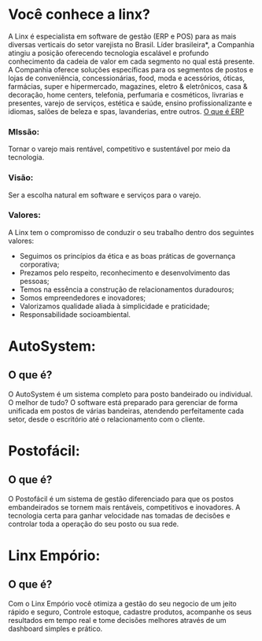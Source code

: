 # Você conhece a linx?
A Linx é especialista em software de gestão (ERP e POS) para as mais diversas verticais do setor varejista no Brasil. Líder brasileira*, a Companhia atingiu a posição oferecendo tecnologia escalável e profundo conhecimento da cadeia de valor em cada segmento no qual está presente. A Companhia oferece soluções específicas para os segmentos de postos e lojas de conveniência, concessionárias, food, moda e acessórios, óticas, farmácias, super e hipermercado, magazines, eletro & eletrônicos, casa & decoração, home centers, telefonia, perfumaria e cosméticos, livrarias e presentes, varejo de serviços, estética e saúde, ensino profissionalizante e idiomas, salões de beleza e spas, lavanderias, entre outros.
[O que é ERP](https://www.senior.com.br/sistema-erp-o-que-e-e-como-funciona)

### MIssão:
Tornar o varejo mais rentável, competitivo e sustentável por meio da tecnologia.
### Visão:
Ser a escolha natural em software e serviços para o varejo.
### Valores:
A Linx tem o compromisso de conduzir o seu trabalho dentro dos seguintes valores:
- Seguimos os princípios da ética e as boas práticas de governança corporativa;
- Prezamos pelo respeito, reconhecimento e desenvolvimento das pessoas;
- Temos na essência a construção de relacionamentos duradouros;
- Somos empreendedores e inovadores;
- Valorizamos qualidade aliada à simplicidade e praticidade;
- Responsabilidade socioambiental.

# AutoSystem:
  ## O que é?
  O AutoSystem é um sistema completo para posto bandeirado ou individual.
  O melhor de tudo? O software está preparado para gerenciar de forma unificada em postos de várias bandeiras, atendendo perfeitamente cada setor, desde o escritório       até o relacionamento com o cliente.

# Postofácil:
  ## O que é?
  O Postofácil é um sistema de gestão diferenciado para que os postos embandeirados se tornem mais rentáveis, competitivos e inovadores.
  A tecnologia certa para ganhar velocidade nas tomadas de decisões e controlar toda a operação do seu posto ou sua rede.

# Linx Empório:
  ## O que é?
  Com o Linx Empório você otimiza a gestão do seu negocio de um jeito rápido e seguro, Controle estoque, cadastre produtos, acompanhe os seus resultados em tempo real e   tome decisões melhores através de um dashboard simples e prático.
